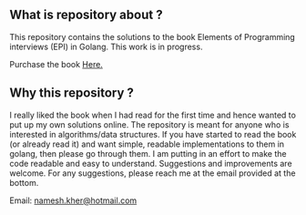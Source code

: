 
What is repository about ?
---------------------------
This repository contains the solutions to the book Elements of Programming interviews (EPI) in Golang. This work is in progress. 

Purchase the book [Here.](https://goo.gl/p5i6hU)

Why this repository ? 
---------------------------
I really liked the book when I had read for the first time and hence wanted to put up my own solutions online. The repository is meant for anyone who is interested in algorithms/data structures. If you have started to read the book (or already read it) and want simple, readable implementations to them in golang, then please go through them. I am putting in an effort to make the code readable and easy to understand. Suggestions and improvements are welcome. For any suggestions, please reach me at the email provided at the bottom.

Email: namesh.kher@hotmail.com







